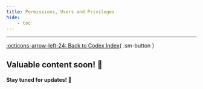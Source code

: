 ```yaml
---
title: Permissions, Users and Privileges
hide:
    - toc
---
```


---

[:octicons-arrow-left-24: Back to Codex Index](../../../index.md){ .sm-button }

## Valuable content soon! 🚀  
#### Stay tuned for updates! 🌟